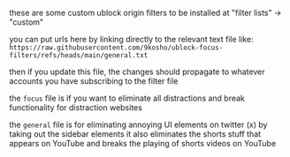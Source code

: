 these are some custom ublock origin filters to be installed at "filter lists" -> "custom"

you can put urls here by linking directly to the relevant text file like:
`https://raw.githubusercontent.com/9kosho/ublock-focus-filters/refs/heads/main/general.txt`

then if you update this file, the changes should propagate to whatever accounts you have subscribing to the filter file

the `focus` file is if you want to eliminate all distractions and break functionality for distraction websites

the `general` file is for eliminating annoying UI elements on twitter (x) by taking out the sidebar elements
it also eliminates the shorts stuff that appears on YouTube and breaks the playing of shorts videos on YouTube
